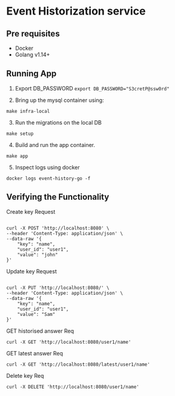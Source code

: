 # Event Historization service


## Pre requisites

- Docker
- Golang v1.14+
 
 
## Running App 

1. Export DB_PASSWORD
`export DB_PASSWORD="S3cretP@ssw0rd"` 

2. Bring up the mysql container using:

`make infra-local`

3. Run the migrations on the local DB 
 
`make setup`

4. Build and run the app container.

`make app`

5. Inspect logs using docker 

`docker logs event-history-go -f`

## Verifying the Functionality

Create key Request
```shell script

curl -X POST 'http://localhost:8080' \
--header 'Content-Type: application/json' \
--data-raw '{
    "key": "name",
    "user_id": "user1",
    "value": "john"
}'
```

Update key Request
```shell script

curl -X PUT 'http://localhost:8080/' \
--header 'Content-Type: application/json' \
--data-raw '{
    "key": "name",
    "user_id": "user1",
    "value": "Sam"
}'
```

GET historised answer Req
```shell script
curl -X GET 'http://localhost:8080/user1/name'
```


GET latest answer Req
```shell script
curl -X GET 'http://localhost:8080/latest/user1/name'
```


Delete key Req
```shell script
curl -X DELETE 'http://localhost:8080/user1/name'
```


